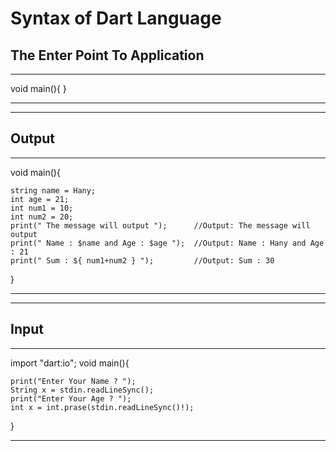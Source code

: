 # Syntax of Dart Language

## The Enter Point To Application

***

void main(){
}

***

---

## Output

***

void main(){

    string name = Hany;
    int age = 21;
    int num1 = 10;
    int num2 = 20;
    print(" The message will output ");      //Output: The message will output
    print(" Name : $name and Age : $age ");  //Output: Name : Hany and Age : 21
    print(" Sum : ${ num1+num2 } ");         //Output: Sum : 30

}

***

---

## Input

***

import "dart:io";
void main(){

    print("Enter Your Name ? ");
    String x = stdin.readLineSync();
    print("Enter Your Age ? ");
    int x = int.prase(stdin.readLineSync()!);

}

***
